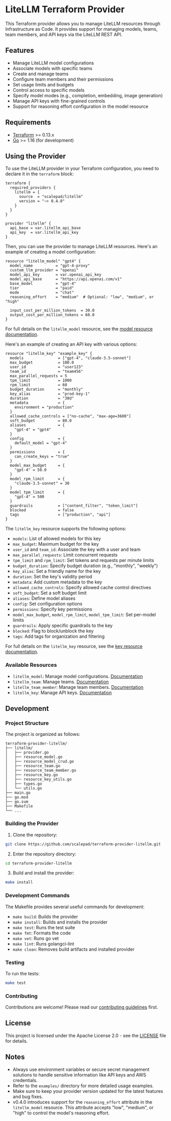 # LiteLLM Terraform Provider

This Terraform provider allows you to manage LiteLLM resources through Infrastructure as Code. It provides support for managing models, teams, team members, and API keys via the LiteLLM REST API.

## Features

- Manage LiteLLM model configurations
- Associate models with specific teams
- Create and manage teams
- Configure team members and their permissions
- Set usage limits and budgets
- Control access to specific models
- Specify model modes (e.g., completion, embedding, image generation)
- Manage API keys with fine-grained controls
- Support for reasoning effort configuration in the model resource

## Requirements

- [Terraform](https://www.terraform.io/downloads.html) >= 0.13.x
- [Go](https://golang.org/doc/install) >= 1.16 (for development)

## Using the Provider

To use the LiteLLM provider in your Terraform configuration, you need to declare it in the <code>terraform</code> block:

```hcl
terraform {
  required_providers {
    litellm = {
      source  = "scalepad/litellm"
      version = "~> 0.4.0"
    }
  }
}

provider "litellm" {
  api_base = var.litellm_api_base
  api_key  = var.litellm_api_key
}
```

Then, you can use the provider to manage LiteLLM resources. Here's an example of creating a model configuration:

```hcl
resource "litellm_model" "gpt4" {
  model_name          = "gpt-4-proxy"
  custom_llm_provider = "openai"
  model_api_key       = var.openai_api_key
  model_api_base      = "https://api.openai.com/v1"
  base_model          = "gpt-4"
  tier                = "paid"
  mode                = "chat"
  reasoning_effort    = "medium"  # Optional: "low", "medium", or "high"

  input_cost_per_million_tokens  = 30.0
  output_cost_per_million_tokens = 60.0
}
```

For full details on the <code>litellm_model</code> resource, see the [model resource documentation](docs/resources/model.md).

Here's an example of creating an API key with various options:

```hcl
resource "litellm_key" "example_key" {
  models               = ["gpt-4", "claude-3.5-sonnet"]
  max_budget           = 100.0
  user_id              = "user123"
  team_id              = "team456"
  max_parallel_requests = 5
  tpm_limit            = 1000
  rpm_limit            = 60
  budget_duration      = "monthly"
  key_alias            = "prod-key-1"
  duration             = "30d"
  metadata             = {
    environment = "production"
  }
  allowed_cache_controls = ["no-cache", "max-age=3600"]
  soft_budget          = 80.0
  aliases              = {
    "gpt-4" = "gpt4"
  }
  config               = {
    default_model = "gpt-4"
  }
  permissions          = {
    can_create_keys = "true"
  }
  model_max_budget     = {
    "gpt-4" = 50.0
  }
  model_rpm_limit      = {
    "claude-3.5-sonnet" = 30
  }
  model_tpm_limit      = {
    "gpt-4" = 500
  }
  guardrails           = ["content_filter", "token_limit"]
  blocked              = false
  tags                 = ["production", "api"]
}
```

The <code>litellm_key</code> resource supports the following options:

- <code>models</code>: List of allowed models for this key
- <code>max_budget</code>: Maximum budget for the key
- <code>user_id</code> and <code>team_id</code>: Associate the key with a user and team
- <code>max_parallel_requests</code>: Limit concurrent requests
- <code>tpm_limit</code> and <code>rpm_limit</code>: Set tokens and requests per minute limits
- <code>budget_duration</code>: Specify budget duration (e.g., "monthly", "weekly")
- <code>key_alias</code>: Set a friendly name for the key
- <code>duration</code>: Set the key's validity period
- <code>metadata</code>: Add custom metadata to the key
- <code>allowed_cache_controls</code>: Specify allowed cache control directives
- <code>soft_budget</code>: Set a soft budget limit
- <code>aliases</code>: Define model aliases
- <code>config</code>: Set configuration options
- <code>permissions</code>: Specify key permissions
- <code>model_max_budget</code>, <code>model_rpm_limit</code>, <code>model_tpm_limit</code>: Set per-model limits
- <code>guardrails</code>: Apply specific guardrails to the key
- <code>blocked</code>: Flag to block/unblock the key
- <code>tags</code>: Add tags for organization and filtering

For full details on the <code>litellm_key</code> resource, see the [key resource documentation](docs/resources/key.md).

### Available Resources

- <code>litellm_model</code>: Manage model configurations. [Documentation](docs/resources/model.md)
- <code>litellm_team</code>: Manage teams. [Documentation](docs/resources/team.md)
- <code>litellm_team_member</code>: Manage team members. [Documentation](docs/resources/team_member.md)
- <code>litellm_key</code>: Manage API keys. [Documentation](docs/resources/key.md)

## Development

### Project Structure

The project is organized as follows:

```
terraform-provider-litellm/
├── litellm/
│   ├── provider.go
│   ├── resource_model.go
│   ├── resource_model_crud.go
│   ├── resource_team.go
│   ├── resource_team_member.go
│   ├── resource_key.go
│   ├── resource_key_utils.go
│   ├── types.go
│   └── utils.go
├── main.go
├── go.mod
├── go.sum
├── Makefile
└── ...
```

### Building the Provider

1. Clone the repository:

```sh
git clone https://github.com/scalepad/terraform-provider-litellm.git
```

2. Enter the repository directory:

```sh
cd terraform-provider-litellm
```

3. Build and install the provider:

```sh
make install
```

### Development Commands

The Makefile provides several useful commands for development:

- `make build`: Builds the provider
- `make install`: Builds and installs the provider
- `make test`: Runs the test suite
- `make fmt`: Formats the code
- `make vet`: Runs go vet
- `make lint`: Runs golangci-lint
- `make clean`: Removes build artifacts and installed provider

### Testing

To run the tests:

```sh
make test
```

### Contributing

Contributions are welcome! Please read our [contributing guidelines](CONTRIBUTING.md) first.

## License

This project is licensed under the Apache License 2.0 - see the [LICENSE](LICENSE) file for details.

## Notes

- Always use environment variables or secure secret management solutions to handle sensitive information like API keys and AWS credentials.
- Refer to the `examples/` directory for more detailed usage examples.
- Make sure to keep your provider version updated for the latest features and bug fixes.
- v0.4.0 introduces support for the <code>reasoning_effort</code> attribute in the <code>litellm_model</code> resource. This attribute accepts "low", "medium", or "high" to control the model's reasoning effort.
